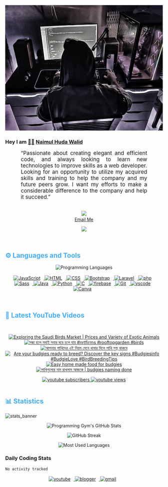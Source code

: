 <!-- ![github_cover_banner](https://www.digitalsolutionservices.com/img/services/web%20development.gif)-->

<div align="center" style="display:block;">
    <img height="400px" width="100%" alt="github cover banner" src="https://raw.githubusercontent.com/NaimulHudaWalid/NaimulHudaWalid/main/272276268_3114779035434264_920860974401480824_n.jpg"/> 
</div>

### Hey I am [👨🏻‍][facebook] [Naimul Huda Walid][youtube]



<p align:"center" style="text-align: justify; margin: 0 50px; font-size: 17px;" >
   “Passionate about creating elegant and efficient code, and always looking to learn new technologies to improve skills as a web developer. Looking for an opportunity to utilize my acquired skills and training to help the company and my future peers grow. I want my efforts to make a considerable difference to the company and help it succeed.”
<br>
<br>
<div align="center">

![](https://visitor-badge.glitch.me/badge?page_id=NaimulHudaWalid)
    <br />
[Email Me](mailto:dev.naimulhuda@gmail.com)
</div>
</p>
<!-- Typing SVG by DenverCoder1 - https://github.com/DenverCoder1/readme-typing-svg -->
<p align="center">
<!--   <a href="https://github.com/DenverCoder1/readme-typing-svg"> -->
    <img src="https://readme-typing-svg.herokuapp.com?color=E22FE4&width=380&height=45&lines=Open-Source+Enthusiast;Learning+In+Public;Empowering+Others;Nice+To+Meet+You+...&center=true"></a>

</p>
<br>
<!-- Languages and Tools -->

<h2 style="color: #44AEFB">⚙️ Languages and Tools</h2>
<div align="center" style="display:block;">
    <img width="100px" alt="Programming Languages" src="https://user-images.githubusercontent.com/78341798/194531121-47b0119a-ce00-439d-b586-125f86acb098.png"/> 
</div>
<br>   
<!-- Icons Resources -->
<!-- https://devicon.dev/ -->
<!-- https://cdn.jsdelivr.net/npm/simple-icons@v3/icons/ -->
<div align="center">
  <a href="https://developer.mozilla.org/en-US/docs/Web/JavaScript" target="_blank" rel="noreferrer">
      <img  alt="JavaScript" height="50px" style="padding-right:10px;" src="https://cdn.jsdelivr.net/gh/devicons/devicon/icons/javascript/javascript-plain.svg"/>
  </a>
  
 
  <a href="https://developer.mozilla.org/en-US/docs/Web/HTML" target="_blank" rel="noreferrer">
      <img  alt="HTML" height="50px" style="padding-right:10px;" src="https://cdn.jsdelivr.net/gh/devicons/devicon/icons/html5/html5-original.svg"/>
  </a>
  <a href="https://developer.mozilla.org/en-US/docs/Web/CSS" target="_blank" rel="noreferrer">
      <img  alt="CSS" height="50px" style="padding-right:10px;" src="https://cdn.jsdelivr.net/gh/devicons/devicon/icons/css3/css3-original.svg"/>
  </a>
  <a href="https://getbootstrap.com/" target="_blank" rel="noreferrer">
      <img  alt="Bootstrap" height="50px" style="padding-right:10px;" src="https://cdn.jsdelivr.net/gh/devicons/devicon/icons/bootstrap/bootstrap-original.svg"/>
  </a> 
  <a href="https://laravel.com/" target="_blank" rel="noreferrer">
      <img  alt="Laravel" height="50px" style="padding-right:10px;" src="https://cdn.jsdelivr.net/gh/devicons/devicon/icons/laravel/laravel-plain.svg"/>
  </a>
  <a href="https://www.php.net/" target="_blank" rel="noreferrer">
      <img  alt="php" height="50px" style="padding-right:10px;" src="https://cdn.jsdelivr.net/gh/devicons/devicon/icons/php/php-original.svg"/>
  </a>
  <a href="https://sass-lang.com/" target="_blank" rel="noreferrer">
      <img  alt="Sass" height="50px" style="padding-right:10px;" src="https://cdn.jsdelivr.net/gh/devicons/devicon/icons/sass/sass-original.svg"/>
  </a>
  <a href="https://www.java.com/en/" target="_blank" rel="noreferrer">
      <img  alt="Java" height="50px" style="padding-right:10px;" src="https://cdn.jsdelivr.net/gh/devicons/devicon/icons/java/java-original.svg"/>
  </a>    
  <a href="https://www.python.org/" target="_blank" rel="noreferrer">
      <img  alt="Python" height="50px" style="padding-right:10px;" src="https://cdn.jsdelivr.net/gh/devicons/devicon/icons/python/python-original.svg"/>
  </a>
  <a href="https://www.cprogramming.com/" target="_blank" rel="noreferrer">
      <img  alt="C" height="50px" style="padding-right:10px;" src="https://cdn.jsdelivr.net/gh/devicons/devicon/icons/c/c-original.svg"/>
  </a>
  
  <a href="https://firebase.google.com/" target="_blank" rel="noreferrer">
      <img  alt="firebase" height="50px" style="padding-right:10px;" src="https://cdn.jsdelivr.net/gh/devicons/devicon/icons/firebase/firebase-plain.svg"/>
  </a>
 
  <a href="https://git-scm.com/" target="_blank" rel="noreferrer">
      <img  alt="Git" height="50px" style="padding-right:10px;" src="https://cdn.jsdelivr.net/gh/devicons/devicon/icons/git/git-original.svg"/>
  </a>
  
  <a href="https://code.visualstudio.com/" target="_blank" rel="noreferrer">
      <img  alt="vscode" height="50px" style="padding-right:10px;"src="https://cdn.jsdelivr.net/gh/devicons/devicon/icons/vscode/vscode-original.svg"/>
  </a>
  <a href="https://www.canva.com/" target="_blank" rel="noreferrer">
      <img  alt="Canva" height="50px" style="padding-right:10px;" src="https://cdn.jsdelivr.net/gh/devicons/devicon/icons/canva/canva-original.svg"/> 
  </a>
</div>
<br>
<br>

<!-- Latest YouTube Videos -->

<h2 style="color: #44AEFB">🎦 Latest YouTube Videos</h2>
<br />

<!-- Resource/Reference: https://github.com/DenverCoder1/github-readme-youtube-cards -->
<div class="youtube videos cards" align="center">

<!-- BEGIN YOUTUBE-CARDS -->
[![Exploring the Saudi Birds Market | Prices and Variety of Exotic Animals](https://ytcards.demolab.com/?id=EIxWhVOHsH4&title=Exploring+the+Saudi+Birds+Market+%7C+Prices+and+Variety+of+Exotic+Animals&lang=en&timestamp=1728701739&background_color=%230d1117&title_color=%23ffffff&stats_color=%23dedede&max_title_lines=1&width=250&border_radius=5 "Exploring the Saudi Birds Market | Prices and Variety of Exotic Animals")](https://www.youtube.com/watch?v=EIxWhVOHsH4)
[![সন্ধা হলে সবাই সবার ঘরে চলে যায় #nrtfirms #rooftopgarden #birds](https://ytcards.demolab.com/?id=Ccj62RcgQ8Q&title=%E0%A6%B8%E0%A6%A8%E0%A7%8D%E0%A6%A7%E0%A6%BE+%E0%A6%B9%E0%A6%B2%E0%A7%87+%E0%A6%B8%E0%A6%AC%E0%A6%BE%E0%A6%87+%E0%A6%B8%E0%A6%AC%E0%A6%BE%E0%A6%B0+%E0%A6%98%E0%A6%B0%E0%A7%87+%E0%A6%9A%E0%A6%B2%E0%A7%87+%E0%A6%AF%E0%A6%BE%E0%A7%9F+%23nrtfirms+%23rooftopgarden+%23birds&lang=en&timestamp=1728596913&background_color=%230d1117&title_color=%23ffffff&stats_color=%23dedede&max_title_lines=1&width=250&border_radius=5 "সন্ধা হলে সবাই সবার ঘরে চলে যায় #nrtfirms #rooftopgarden #birds")](https://www.youtube.com/watch?v=Ccj62RcgQ8Q)
[![আপনার পাখিদের এই নিয়ম মেনে খাবার দিলে পাখি সুস্থ থাকবে](https://ytcards.demolab.com/?id=dRE0_ugnFvs&title=%E0%A6%86%E0%A6%AA%E0%A6%A8%E0%A6%BE%E0%A6%B0+%E0%A6%AA%E0%A6%BE%E0%A6%96%E0%A6%BF%E0%A6%A6%E0%A7%87%E0%A6%B0+%E0%A6%8F%E0%A6%87+%E0%A6%A8%E0%A6%BF%E0%A7%9F%E0%A6%AE+%E0%A6%AE%E0%A7%87%E0%A6%A8%E0%A7%87+%E0%A6%96%E0%A6%BE%E0%A6%AC%E0%A6%BE%E0%A6%B0+%E0%A6%A6%E0%A6%BF%E0%A6%B2%E0%A7%87+%E0%A6%AA%E0%A6%BE%E0%A6%96%E0%A6%BF+%E0%A6%B8%E0%A7%81%E0%A6%B8%E0%A7%8D%E0%A6%A5+%E0%A6%A5%E0%A6%BE%E0%A6%95%E0%A6%AC%E0%A7%87&lang=en&timestamp=1728429913&background_color=%230d1117&title_color=%23ffffff&stats_color=%23dedede&max_title_lines=1&width=250&border_radius=5 "আপনার পাখিদের এই নিয়ম মেনে খাবার দিলে পাখি সুস্থ থাকবে")](https://www.youtube.com/watch?v=dRE0_ugnFvs)
[![Are your budgies ready to breed? Discover the key signs #Budgiesinfo #BudgieLove #BirdBreedingTips](https://ytcards.demolab.com/?id=Y4ttWKh7f8A&title=Are+your+budgies+ready+to+breed%3F+Discover+the+key+signs+%23Budgiesinfo+%23BudgieLove+%23BirdBreedingTips&lang=en&timestamp=1728200024&background_color=%230d1117&title_color=%23ffffff&stats_color=%23dedede&max_title_lines=1&width=250&border_radius=5 "Are your budgies ready to breed? Discover the key signs #Budgiesinfo #BudgieLove #BirdBreedingTips")](https://www.youtube.com/watch?v=Y4ttWKh7f8A)
[![Easy home made food for budgies](https://ytcards.demolab.com/?id=VnD73UnkgFc&title=Easy+home+made+food+for+budgies&lang=en&timestamp=1728165050&background_color=%230d1117&title_color=%23ffffff&stats_color=%23dedede&max_title_lines=1&width=250&border_radius=5 "Easy home made food for budgies")](https://www.youtube.com/watch?v=VnD73UnkgFc)
[![পাখিগুলোর নাম রাখলাম আজকে | budgies naming done](https://ytcards.demolab.com/?id=uMNmn2UFrso&title=%E0%A6%AA%E0%A6%BE%E0%A6%96%E0%A6%BF%E0%A6%97%E0%A7%81%E0%A6%B2%E0%A7%8B%E0%A6%B0+%E0%A6%A8%E0%A6%BE%E0%A6%AE+%E0%A6%B0%E0%A6%BE%E0%A6%96%E0%A6%B2%E0%A6%BE%E0%A6%AE+%E0%A6%86%E0%A6%9C%E0%A6%95%E0%A7%87+%7C+budgies+naming+done&lang=en&timestamp=1728081072&background_color=%230d1117&title_color=%23ffffff&stats_color=%23dedede&max_title_lines=1&width=250&border_radius=5 "পাখিগুলোর নাম রাখলাম আজকে | budgies naming done")](https://www.youtube.com/watch?v=uMNmn2UFrso)
<!-- END YOUTUBE-CARDS -->
</div>

<!-- Begin Youtube Buttons -->
<!-- Resource/Reference:  https://github.com/DenverCoder1/custom-icon-badges -->
<div class="youtube buttons" align="center">
    <a href="https://www.youtube.com/channel/UCa3YaFwzSII0kKg3Nads2dQ"  target="_blank">
        <img alt="youtube subscribers" src="https://img.shields.io/youtube/channel/subscribers/UCa3YaFwzSII0kKg3Nads2dQ?logo=youtube&logoColor=red&style=for-the-badge"/>
    </a> 
    <a href="https://www.youtube.com/channel/UCa3YaFwzSII0kKg3Nads2dQ"  target="_blank">
        <img alt="youtube views" src="https://custom-icon-badges.demolab.com/youtube/channel/views/UCa3YaFwzSII0kKg3Nads2dQ?color=%23E05D44&logo=eye&logoColor=white&style=for-the-badge&labelColor=#555555"/>
    </a> 
</div>
<br>
<!-- End Youtube Buttons -->

<!-- Statistics -->

<h2 style="color: #44AEFB">📊 Statistics</h2>

![stats_banner](https://user-images.githubusercontent.com/78341798/194534778-d662496c-ae00-4e8d-ae9b-b90912054e7f.gif)

<!-- Begin Stats Cards -->
<!-- Resources:  -->
<!-- Github & Languages Stats: https://github.com/naimul15-12090/github-readme-stats --> 
<!-- Streak Stats: https://github.com/denvercoder1/github-readme-streak-stats -->
<!-- Change the value after ?username= to your GitHub username. -->
<div class="stats" align="center">

![Programming Gym's GitHub Stats](https://github-readme-stats.vercel.app/api?username=NaimulHudaWalid&hide=stars&count_private=true&show_icons=true&theme=algolia&border_radius=20)

![GitHub Streak](https://streak-stats.demolab.com?user=NaimulHudaWalid&count_private=true&theme=algolia&border_radius=22)

![Most Used Languages](https://github-readme-stats.vercel.app/api/top-langs/?username=NaimulHudaWalid&langs_count=8&layout=compact&show_icons=true&theme=algolia&border_radius=20)
    
<!-- ![Top Langs](https://github-readme-stats.vercel.app/api/top-langs/?username=naimul15-12090&langs_count=8) -->
<!-- [![Top Langs](https://github-readme-stats.vercel.app/api/top-langs/?username=naimul15-12090&layout=compact)](https://github.com/anuraghazra/github-readme-stats)
 -->
    
</div>
<!--  End Stats Cards -->



### Daily Coding Stats
<!--START_SECTION:waka-->

```txt
No activity tracked
```

<!--END_SECTION:waka-->
<!-- Begin Footer -->
<!-- Icons Resources -->
<!-- https://devicon.dev/ -->
<div class="footer" align="center" style="margin:15px;">
    <a href="https://www.youtube.com/channel/UCa3YaFwzSII0kKg3Nads2dQ" target="_blank">
        <img  style="margin:0 10px 10px 0;" src="https://user-images.githubusercontent.com/78341798/194531650-698ef1b1-9cbd-4b4f-96ef-5a2ec4b5d7e6.svg" alt="youtube" width="40px"/>
    </a>
    <a href="https://www.linkedin.com/in/naimulhudawalid/" target="_blank">
        <img style="margin:0 10px 10px 0;" src="https://user-images.githubusercontent.com/78341798/194531458-b5dfeb1b-bad5-4dfa-909a-2e402262db9a.svg" alt="blogger" width="40px"/>
    </a>
    <a href="mailto:dev.naimulhuda@gmail.com" target="_blank">
        <img style="margin:0 10px 10px 0;" src="https://user-images.githubusercontent.com/78341798/194531383-ddb2b774-5bb9-491c-b601-4a4a7d9792fb.svg" alt="gmail" width="40px"/>
    </a>
</div>
<!-- End Footer -->

[youtube]: https://www.youtube.com/channel/UCa3YaFwzSII0kKg3Nads2dQ
[facebook]: https://www.facebook.com/profile.php?id=100007065945838
